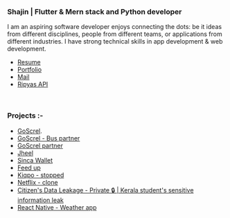 
### Shajin | Flutter & Mern stack and Python developer

I am an aspiring software developer enjoys connecting the dots: be it ideas from different disciplines, people from different teams, or applications from different industries. I have strong technical skills in app development & web development.


* [Resume](https://github.com/shajin-sha/shajin-sha/raw/main/resume.pdf)
* [Portfolio](https://shajin-sha.netlify.app)
* [Mail](mailto:shajin.sha10@icloud.com)
* [Ripyas API](http://github.com/ripyas)
<br/>

### Projects :-
* [GoScrel](https://play.google.com/store/apps/details?id=com.screl.go). 
* [GoScrel - Bus partner](https://play.google.com/store/apps/details?id=com.screl.go.buses)
* [GoScrel partner](https://play.google.com/store/apps/details?id=com.screl.go.partner)
* [Jheel](https://play.google.com/store/apps/details?id=com.jheel.screl)
* [Sinca Wallet](https://play.google.com/store/apps/details?id=com.screl.wallet)
* [Feed up](https://github.com/shajin-sha/Feed-up)
* [Kiqpo - stopped](https://github.com/shajin-sha/kiqpo) 
* [Netflix - clone](https://netflix-d7399.web.app/signup)
* [Citizen's Data Leakage - Private 🔒 | Kerala student's sensitive information leak](https://github.com/shajin-sha/Data-Leakage)
* [React Native - Weather app](https://github.com/shajin-sha/Weather)

## 
